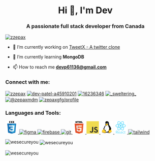 <h1 align="center">Hi 👋, I'm Dev</h1>
<h3 align="center">A passionate full stack developer from Canada</h3>

<p align="left"> <a href="https://twitter.com/zzepax" target="blank"><img src="https://img.shields.io/twitter/follow/zzepax?logo=twitter&style=for-the-badge" alt="zzepax" /></a> </p>

- 🔭 I’m currently working on [TweetX - A twitter clone](https://tweetx-kappa.vercel.app/)

- 🌱 I’m currently learning **MongoDB**

- 📫 How to reach me **devp61136@gmail.com**

<h3 align="left">Connect with me:</h3>
<p align="left">
<a href="https://twitter.com/zzepax" target="blank"><img align="center" src="https://raw.githubusercontent.com/rahuldkjain/github-profile-readme-generator/master/src/images/icons/Social/twitter.svg" alt="zzepax" height="30" width="40" /></a>
<a href="https://linkedin.com/in/dev-patel-a45910201" target="blank"><img align="center" src="https://raw.githubusercontent.com/rahuldkjain/github-profile-readme-generator/master/src/images/icons/Social/linked-in-alt.svg" alt="dev-patel-a45910201" height="30" width="40" /></a>
<a href="https://stackoverflow.com/users/16236346" target="blank"><img align="center" src="https://raw.githubusercontent.com/rahuldkjain/github-profile-readme-generator/master/src/images/icons/Social/stack-overflow.svg" alt="16236346" height="30" width="40" /></a>
<a href="https://instagram.com/_sweltering_" target="blank"><img align="center" src="https://raw.githubusercontent.com/rahuldkjain/github-profile-readme-generator/master/src/images/icons/Social/instagram.svg" alt="_sweltering_" height="30" width="40" /></a>
<a href="https://medium.com/@zepaxmdm" target="blank"><img align="center" src="https://raw.githubusercontent.com/rahuldkjain/github-profile-readme-generator/master/src/images/icons/Social/medium.svg" alt="@zepaxmdm" height="30" width="40" /></a>
<a href="https://auth.geeksforgeeks.org/user/zepaxgfg/profile" target="blank"><img align="center" src="https://raw.githubusercontent.com/rahuldkjain/github-profile-readme-generator/master/src/images/icons/Social/geeks-for-geeks.svg" alt="zepaxgfg/profile" height="30" width="40" /></a>
</p>

<h3 align="left">Languages and Tools:</h3>
<p align="left"> <a href="https://www.w3schools.com/css/" target="_blank" rel="noreferrer"> <img src="https://raw.githubusercontent.com/devicons/devicon/master/icons/css3/css3-original-wordmark.svg" alt="css3" width="40" height="40"/> </a> <a href="https://www.figma.com/" target="_blank" rel="noreferrer"> <img src="https://www.vectorlogo.zone/logos/figma/figma-icon.svg" alt="figma" width="40" height="40"/> </a> <a href="https://firebase.google.com/" target="_blank" rel="noreferrer"> <img src="https://www.vectorlogo.zone/logos/firebase/firebase-icon.svg" alt="firebase" width="40" height="40"/> </a> <a href="https://git-scm.com/" target="_blank" rel="noreferrer"> <img src="https://www.vectorlogo.zone/logos/git-scm/git-scm-icon.svg" alt="git" width="40" height="40"/> </a> <a href="https://www.w3.org/html/" target="_blank" rel="noreferrer"> <img src="https://raw.githubusercontent.com/devicons/devicon/master/icons/html5/html5-original-wordmark.svg" alt="html5" width="40" height="40"/> </a> <a href="https://developer.mozilla.org/en-US/docs/Web/JavaScript" target="_blank" rel="noreferrer"> <img src="https://raw.githubusercontent.com/devicons/devicon/master/icons/javascript/javascript-original.svg" alt="javascript" width="40" height="40"/> </a> <a href="https://www.linux.org/" target="_blank" rel="noreferrer"> <img src="https://raw.githubusercontent.com/devicons/devicon/master/icons/linux/linux-original.svg" alt="linux" width="40" height="40"/> </a> <a href="https://reactjs.org/" target="_blank" rel="noreferrer"> <img src="https://raw.githubusercontent.com/devicons/devicon/master/icons/react/react-original-wordmark.svg" alt="react" width="40" height="40"/> </a> <a href="https://tailwindcss.com/" target="_blank" rel="noreferrer"> <img src="https://www.vectorlogo.zone/logos/tailwindcss/tailwindcss-icon.svg" alt="tailwind" width="40" height="40"/> </a> </p>

<p><img align="left" src="https://github-readme-stats.vercel.app/api/top-langs?username=wesecureyou&show_icons=true&locale=en&layout=compact" alt="wesecureyou" /></p>

<p>&nbsp;<img align="center" src="https://github-readme-stats.vercel.app/api?username=wesecureyou&show_icons=true&locale=en" alt="wesecureyou" /></p>

<p><img align="center" src="https://github-readme-streak-stats.herokuapp.com/?user=wesecureyou&" alt="wesecureyou" /></p>
